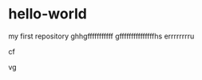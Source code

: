 # hello-world
my first repository
ghhgfffffffffff
gfffffffffffffffhs
errrrrrrru












cf








vg

